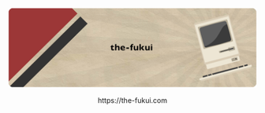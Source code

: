 <p align="center">
  <a href="https://the-fukui.com" target="_blank">
  <img src="https://raw.githubusercontent.com/the-fukui/the-fukui/master/the-fukui.png">
  </a>
</p>

<p align="center">https://the-fukui.com</p>
